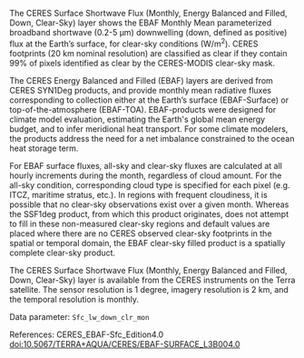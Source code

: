 The CERES Surface Shortwave Flux (Monthly, Energy Balanced and Filled, Down, Clear-Sky) layer shows the EBAF Monthly Mean parameterized broadband shortwave (0.2-5 µm) downwelling (down, defined as positive) flux at the Earth’s surface, for clear-sky conditions (W/m<sup>2</sup>). CERES footprints (20 km nominal resolution) are classified as clear if they contain 99% of pixels identified as clear by the CERES-MODIS clear-sky mask.

The CERES Energy Balanced and Filled (EBAF) layers are derived from CERES SYN1Deg products, and provide monthly mean radiative fluxes corresponding to collection either at the Earth’s surface (EBAF-Surface) or top-of-the-atmosphere (EBAF-TOA). EBAF-products were designed for climate model evaluation, estimating the Earth's global mean energy budget, and to infer meridional heat transport. For some climate modelers, the products address the need for a net imbalance constrained to the ocean heat storage term.

For EBAF surface fluxes, all-sky and clear-sky fluxes are calculated at all hourly increments during the month, regardless of cloud amount. For the all-sky condition, corresponding cloud type is specified for each pixel (e.g. ITCZ, maritime stratus, etc.). In regions with frequent cloudiness, it is possible that no clear-sky observations exist over a given month. Whereas the SSF1deg product, from which this product originates, does not attempt to fill in these non-measured clear-sky regions and default values are placed where there are no CERES observed clear-sky footprints in the spatial or temporal domain, the EBAF clear-sky filled product is a spatially complete clear-sky product.

The CERES Surface Shortwave Flux (Monthly, Energy Balanced and Filled, Down, Clear-Sky) layer is available from the CERES instruments on the Terra satellite. The sensor resolution is 1 degree, imagery resolution is 2 km, and the temporal resolution is monthly.

Data parameter: `Sfc_lw_down_clr_mon`

References: CERES_EBAF-Sfc_Edition4.0 [doi:10.5067/TERRA+AQUA/CERES/EBAF-SURFACE_L3B004.0](https://doi.org/10.5067/TERRA+AQUA/CERES/EBAF-SURFACE_L3B004.0)
